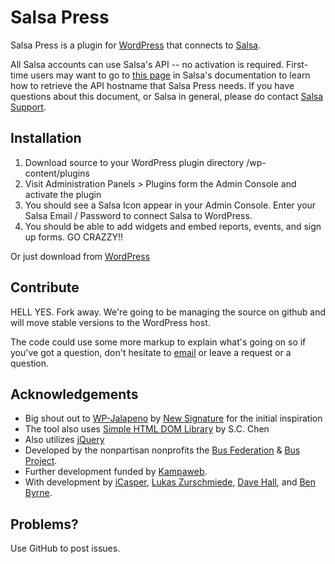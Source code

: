 Salsa Press
=============

Salsa Press is a plugin for [WordPress](http://wordpress.org) that connects to [Salsa](http://salsalabs.com).

All Salsa accounts can use Salsa's API -- no activation is required. First-time users may want to go to [this page](https://salsasupport.zendesk.com/entries/23514381-Definitions-for-common-terms) in Salsa's documentation to learn how to retrieve the API hostname that Salsa Press needs. If you have questions about this document, or Salsa in general, please do contact [Salsa Support](mailto:support@salsalabs.com).

Installation
-------

1. Download source to your WordPress plugin directory /wp-content/plugins
2. Visit Administration Panels > Plugins form the Admin Console and activate the plugin
3. You should see a Salsa Icon appear in your Admin Console. Enter your Salsa Email / Password to connect Salsa to WordPress.
4. You should be able to add widgets and embed reports, events, and sign up forms. GO CRAZZY!!

Or just download from [WordPress](http://wordpress.org/extend/plugins/salsa-press/)

Contribute
------------

HELL YES. Fork away. We're going to be managing the source on github and will move stable versions to the WordPress host.

The code could use some more markup to explain what's going on so if you've got a question, don't hesitate to [email](mailto:srduncombe@gmail.com) or leave a request or a question.

Acknowledgements
------------

* Big shout out to [WP-Jalapeno](http://www.wpjalapeno.com/) by [New Signature](http://www.newsignature.com/) for the initial inspiration
* The tool also uses [Simple HTML DOM Library](http://sourceforge.net/projects/simplehtmldom/) by S.C. Chen
* Also utilizes [jQuery](http://jquery.com/)
* Developed by the nonpartisan nonprofits the [Bus Federation](http://busfederation.com) & [Bus Project](http://busproject.org).
* Further development funded by [Kampaweb](http://www.kampaweb.ch/).
* With development by [iCasper](http://caspar.green), [Lukas Zurschmiede](https://github.com/LukyLuke), [Dave Hall](https://d-g-h.co/), and [Ben Byrne](http://cornershopcreative.com/).

Problems?
------------

Use GitHub to post issues.
